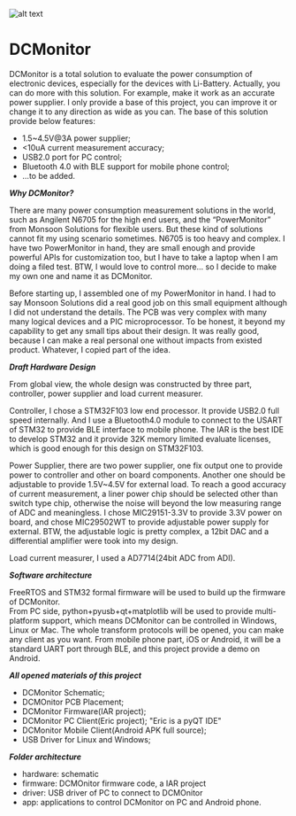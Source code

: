 ![alt text](http://volans.co/wp-content/uploads/2015/01/IMG_20131-e1420724678818.jpg)

DCMonitor
====
DCMonitor is a total solution to evaluate the power consumption of electronic devices, especially for the devices with Li-Battery. Actually, you can do more with this solution. For example, make it work as an accurate power supplier. I only provide a base of this project, you can improve it or change it to any direction as wide as you can. The base of this solution provide below features:

* 1.5~4.5V@3A power supplier; 
* <10uA current measurement accuracy; 
* USB2.0 port for PC control; 
* Bluetooth 4.0 with BLE support for mobile phone control; 
* ...to be added.

***Why DCMonitor?***

There are many power consumption measurement solutions in the world, such as Angilent N6705 for the high end users, and the “PowerMonitor” from Monsoon Solutions for flexible users. But these kind of solutions cannot fit my using scenario sometimes. N6705 is too heavy and complex. I have two PowerMonitor in hand, they are small enough and provide powerful APIs for customization too, but I have to take a laptop when I am doing a filed test. BTW, I would love to control more... so I decide to make my own one and name it as DCMonitor.

Before starting up, I assembled one of my PowerMonitor in hand. I had to say Monsoon Solutions did a real good job on this small equipment although I did not understand the details. The PCB was very complex with many many logical devices and a PIC microprocessor. To be honest, it beyond my capability to get any small tips about their design. It was really good, because I can make a real personal one without impacts from existed product. Whatever, I copied part of the idea.

***Draft Hardware Design***

From global view, the whole design was constructed by three part, controller, power supplier and load current measurer.

Controller, I chose a STM32F103 low end processor. It provide USB2.0 full speed internally. And I use a Bluetooth4.0 module to connect to the USART of STM32 to provide BLE interface to mobile phone. The IAR is the best IDE to develop STM32 and it provide 32K memory limited evaluate licenses, which is good enough for this design on STM32F103.

Power Supplier, there are two power supplier, one fix output one to provide power to controller and other on board components. Another one should be adjustable to provide 1.5V~4.5V for external load. To reach a good accuracy of current measurement, a liner power chip should be selected other than switch type chip, otherwise the noise will beyond the low measuring range of ADC and meaningless. I chose MIC29151-3.3V to provide 3.3V power on board, and chose MIC29502WT to provide adjustable power supply for external. BTW, the adjustable logic is pretty complex, a 12bit DAC and a differential amplifier were took into my design.

Load current measurer, I used a AD7714(24bit ADC from ADI).

***Software architecture***  

FreeRTOS and STM32 formal firmware will be used to build up the firmware of DCMonitor.  
From PC side, python+pyusb+qt+matplotlib will be used to provide multi-platform support, which means DCMonitor can be controlled in Windows, Linux or Mac. The whole transform protocols will be opened, you can make any client as you want. From mobile phone part, iOS or Android, it will be a standard UART port through BLE, and this project provide a demo on Android.

***All opened materials of this project***

* DCMonitor Schematic; 
* DCMOnitor PCB Placement; 
* DCMonitor Firmware(IAR project); 
* DCMonitor PC Client(Eric project); "Eric is a pyQT IDE" 
* DCMonitor Mobile Client(Android APK full source); 
* USB Driver for Linux and Windows;

***Folder architecture***  

* hardware: schematic  
* firmware: DCMOnitor firmware code, a IAR project  
* driver: USB driver of PC to connect to DCMOnitor  
* app: applications to control DCMonitor on PC and Android phone.
